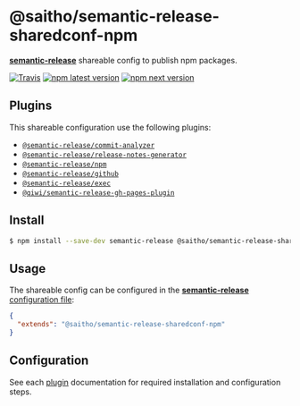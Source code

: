 # @saitho/semantic-release-sharedconf-npm

[**semantic-release**](https://github.com/semantic-release/semantic-release) shareable config to publish npm packages.

[![Travis](https://img.shields.io/travis/saitho/semantic-release-sharedconf-npm.svg)](https://travis-ci.org/saitho/semantic-release-sharedconf-npm)
[![npm latest version](https://img.shields.io/npm/v/@saitho/semantic-release-sharedconf-npm/latest.svg)](https://www.npmjs.com/package/@saitho/semantic-release-sharedconf-npm)
[![npm next version](https://img.shields.io/npm/v/@saitho/semantic-release-sharedconf-npm/next.svg)](https://www.npmjs.com/package/@saitho/semantic-release-sharedconf-npm)

## Plugins

This shareable configuration use the following plugins:
- [`@semantic-release/commit-analyzer`](https://github.com/semantic-release/commit-analyzer)
- [`@semantic-release/release-notes-generator`](https://github.com/semantic-release/release-notes-generator)
- [`@semantic-release/npm`](https://github.com/semantic-release/npm)
- [`@semantic-release/github`](https://github.com/semantic-release/github)
- [`@semantic-release/exec`](https://github.com/semantic-release/exec)
- [`@qiwi/semantic-release-gh-pages-plugin`](https://github.com/qiwi/semantic-release-gh-pages-plugin)

## Install

```bash
$ npm install --save-dev semantic-release @saitho/semantic-release-sharedconf-npm
```

## Usage

The shareable config can be configured in the [**semantic-release** configuration file](https://github.com/semantic-release/semantic-release/blob/master/docs/usage/configuration.md#configuration):

```json
{
  "extends": "@saitho/semantic-release-sharedconf-npm"
}
```

## Configuration

See each [plugin](#plugins) documentation for required installation and configuration steps.
